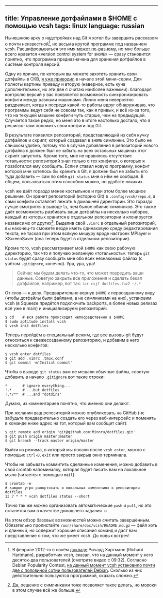 ----
title: Управление дотфайлами в $HOME с помощью vcsh
tags: linux
language: russian
----

Нынешнюю арку о надстройках над Git я хотел бы завершить рассказом о почти
неизвестной[^vcsh-popularity], но весьма крутой программе под названием vcsh.
Расшифровываться это имя [может по-разному][vcsh-lightning-talk], но мне больше
всего нравится «version control system for `$HOME`» — сразу становится понятно,
что программа предназначена для хранения дотфайлов в системе контроля версий.

Одну из причин, по которым вы можете захотеть хранить свои дотфайлы в СКВ, [я
уже приводил][one-reason] в начале этой мини-серии. Для полноты картины приведу
и вторую (наверное, есть куча дополнительных, но эти две я считаю наиболее
важными): благодаря контролю версий у вас появляется возможность
синхронизировать конфиги между разными машинами. Лично меня невероятно
раздражает, когда я посреди какой-то работы вдруг обнаруживаю, что программы
ведут себя не совсем так, как я привык, и всё из-за того, что на текущей машине
конфиги чуть старше, чем на предыдущей. Случается такое редко, но меня это
в итоге настолько достало, что я решился-таки положить свои конфиги под Git.

В результате появился репозиторий, представляющий из себя кучку дотфайлов
и скрипт, который создавал в `$HOME` симлинки. Это было не слишком удобно,
потому что в случае добавления в репозиторий нового дотфайла я должен был не
забыть на всех остальных машинах этот скрипт запустить. Кроме того, мне не
нравилось отсутствие тотальности: репозиторий знал только о тех конфигах,
о которых я позаботился ему сообщить. Если я ставил новую программу, конфиг
которой мне хотелось бы хранить в Git, я должен был не забыть его туда
добавить — сам по себе `git status` мне о нём не сообщал. В общем, пользоваться
этим способом можно, но удобств никаких.

vcsh же даёт гораздо менее костыльное и при этом более мощное решение. Он хранит
репозиторий (историю Git) в `.config/vcsh/repo.d`, а сами конфиги оставляет
лежать в домашней директории. Это гораздо лучше смотрится в выводе `ls`, чем
былое обилие симлинков. Это также даёт возможность разбивать ваши дотфайлы на
несколько наборов, каждый из которых хранится в отдельном репозитории
и клонируется независимо от других[^yes-just-like-symlinks]. Выделив свой
`.vimrc` в отдельный репозиторий, вы наконец-то сможете везде иметь одинаковую
среду редактирования текста, не таская при этом всякую мишуру вроде настроек
MPlayer и XScreenSaver (она теперь будет в отдельном репозитории).

Кроме того, vcsh рассматривает мой `$HOME` как свою рабочую директорию, так что
я получаю желанную «тотальность»: теперь `git status` будет сразу сообщать мне
обо всех незнакомых файлах (с учётом `.gitignore`, конечно). Ура, ура, ура!

<blockquote class="warning">

Сейчас мы будем делать что-то, что может повредить ваши данные. Советую закрыть
все приложения и сделать бекап дотфайлов, например, вот так: `tar cvjf
dotfiles.tbz2 ~/.*`

</blockquote>

От слов — к делу. Предварительно вернув `$HOME` к первозданному виду (чтобы
дотфайлы были файлами, а не симлинками на них), установим vcsh (в Squeeze
придётся подключить backports, в более новых релизах всё уже в main)
и инициализируем репозиторий:

    $ cd    # вся работа происходит непосредственно в $HOME
    $ sudo aptitude install vcsh
    $ vcsh init dotfiles

Теперь перейдём в специальный режим, где все вызовы git будут относиться
к свежесозданному репозиторию, и добавим в него несколько конфигов:

    $ vcsh enter dotfiles
    $ git add .vimrc .tmux.conf
    $ git commit -m'Initial commit'

Чтобы в выводе `git status` вам не мешали обычные файлы, советую добавить
в начало `.gitignore` вот такие строки:

    *       # ignore everything...
    !.*     # ...but dotfiles
    !.*/**  # ...and "dotdirs"

Думаю, из комментариев понятно, что именно они делают.

При желании ваш репозиторий можно опубликовать на GitHub (не забудьте
предварительно создать его через веб-интерфейс и поменять в команде ниже адрес
на тот, который вам сообщит сайт):

    $ git remote add origin 'git@github.com:Minoru/dotfiles.git'
    $ git push origin master:master
    $ git branch --track master origin/master

Выйти из режима, в который мы попали после `vcsh enter`, можно с помощью
`Ctrl-D`, `exit` или просто закрыв окно терминала.

Чтобы не забывать коммитить сделанные изменения, можно добавить в свой crontab
напоминалку, которая будет писать вам на локальное мыло (читается с помощью
`mail`):

    $ crontab -e
    # каждое утро рапортовать о локальных изменениях в репозитории dotfiles
    13 7 * * * vcsh dotfiles status --short

Точно так же можно организовать автоматические `push` и `pull`, но это останется
вам в качестве домашнего задания ☺

На этом обзор базовых возможностей можно считать завершённым. Обязательно
пролистайте `/usr/share/doc/vcsh/README.md.gz` — файл хоть и длинный, но
содержит хорошие описания команд и даст вам представление о том, что же умеет
vcsh. До новых встреч!

[^vcsh-popularity]: В феврале 2012-го в своём [докладе][vcsh-lightning-talk]
    Ричард Хартманн (Richard Hartmann), разработчик vcsh, сказал, что на данный
    момент у него десяток-два пользователей (смотрите видео с 09:32). Согласно
    Debian Popularity Contest, [на данный момент vcsh установило почти две
    с половиной сотни пользователей Debian][vcsh-popcon]. Сколько из них
    действительно пользуются программой, сказать сложно.

[vcsh-lightning-talk]: https://archive.fosdem.org/2012/schedule/event/vcsh "vcsh
    - manage config files in $HOME via fake bare git repositories"

[vcsh-popcon]: http://qa.debian.org/popcon.php?package=vcsh "Popularity contest
    statistics for vcsh"

[vcsh-repo]: https://github.com/RichiH/vcsh "GitHub / RichiH / vcsh"

[one-reason]: /posts/2013-12-14-one-reason-to-put-configs-into-vcs.html
    "Debiania — Одна причина хранить конфиги в системе контроля версий"

[^yes-just-like-symlinks]: Да, решение с симлинками тоже позволяет такое делать,
    но мороки в этом случае всё же больше.

